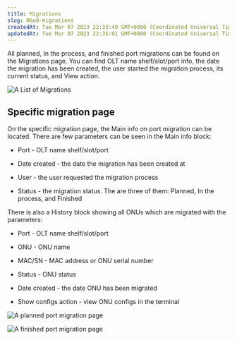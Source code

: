 ```yaml
---
title: Migrations
slug: R6o0-migrations
createdAt: Tue Mar 07 2023 22:33:49 GMT+0000 (Coordinated Universal Time)
updatedAt: Tue Mar 07 2023 22:35:01 GMT+0000 (Coordinated Universal Time)
---
```


All planned, In the process, and finished port migrations can be found on the Migrations page. You can find OLT name shelf/slot/port info, the date the migration has been created, the user started the migration process, its current status, and View action.

![A List of Migrations](../../assets/phJZiT7rifTGJuou_IiQr_image.png)

## Specific migration page

On the specific migration page, the Main info on port migration can be located. There are few parameters can be seen in the Main info block:

*   Port - OLT name shelf/slot/port

*   Date created - the date the migration has been created at

*   User - the user requested the migration process

*   Status - the migration status. The are three of them: Planned, In the process, and Finished

There is also a History block showing all ONUs which are migrated with the parameters:

*   Port - OLT name shelf/slot/port

*   ONU - ONU name

*   MAC/SN - MAC address or ONU serial number

*   Status - ONU status

*   Date created - the date ONU has been migrated

*   Show configs action - view ONU configs in the terminal

![A planned port migration page](../../assets/1iDYUjfHnJx8n_aRtlB3T_image.png)

![A finished port migration page](../../assets/GYTiGCNvPBAcbT_FmUppT_image.png)

